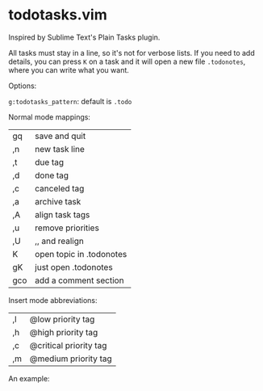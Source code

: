 # todotasks.vim

Inspired by Sublime Text's Plain Tasks plugin.

All tasks must stay in a line, so it's not for verbose lists. If you need to
add details, you can press `K` on a task and it will open a new file
`.todonotes`, where you can write what you want.

Options:

`g:todotasks_pattern`: default is `.todo`


Normal mode mappings:

|||
|----------|----------|
|gq        | save and quit         |
|,n        | new task line         |
|,t        | due tag               |
|,d        | done tag              |
|,c        | canceled tag          |
|,a        | archive task          |
|,A        | align task tags       |
|,u        | remove priorities     |
|,U        | ,, and realign        |
|K         | open topic in .todonotes       |
|gK        | just open .todonotes  |
|gco       | add a comment section |


Insert mode abbreviations:

|||
|----------|----------|
| ,l       | @low priority tag       |
| ,h       | @high priority tag      |
| ,c       | @critical priority tag  |
| ,m       | @medium priority tag    |


An example:

